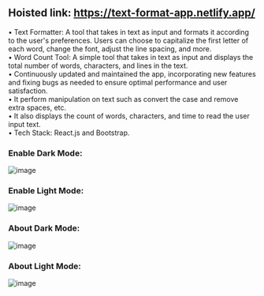 

## Hoisted link: https://text-format-app.netlify.app/


• Text Formatter: A tool that takes in text as input and formats it according to the user's preferences. Users can choose to capitalize the first letter of each word, change the font, adjust the line spacing, and more.</br>
• Word Count Tool: A simple tool that takes in text as input and displays the total number of words, characters, and lines in the text.</br>
• Continuously updated and maintained the app, incorporating new features and fixing bugs as needed to ensure optimal performance and user satisfaction.</br>
• It perform manipulation on text such as convert the case and remove extra spaces, etc.</br>
• It also displays the count of words, characters, and time to read the user input text.</br>
• Tech Stack: React.js and Bootstrap.

### Enable Dark Mode:

![image](https://user-images.githubusercontent.com/91786605/235804016-eec9f175-66ed-4c63-889f-327a9e24535d.png)

### Enable Light Mode: 

![image](https://user-images.githubusercontent.com/91786605/235804132-befd0ffe-34a6-40b3-964b-dd238d9f58f5.png)

### About Dark Mode: 

![image](https://user-images.githubusercontent.com/91786605/235804294-294c3d0a-8b9e-475f-b303-0d9861f9c881.png)

### About Light Mode:  

![image](https://user-images.githubusercontent.com/91786605/235804462-88f4b2d0-6cf6-4187-87a1-7188aa54d7a6.png)
